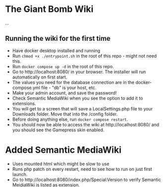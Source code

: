 # The Giant Bomb Wiki

...

## Running the wiki for the first time

- Have docker desktop installed and running
- Run `chmod +x ./entrypoint.sh` in the root of this repo - might not need this.
- Run `docker compose up -d` in the root of this repo.
- Go to http://localhost:8080/ in your browser. The installer will run automatically on first start.
- The values you need for the database connection are in the docker-compose.yml file - "db" is your host, etc.
- Make your admin account, and save the password!
- Check Semantic MediaWiki when you see the option to add it to extensions.
- You will get to a screen that will save a LocalSettings.php file to your Downloads folder. Move that into the /config folder.
- Before doing anything else, run `docker compose restart`.
- You should now be able to access the wiki at http://localhost:8080/ and you should see the Gamepress skin enabled.

# Added Semantic MediaWiki
- Uses mounted html which might be slow to use
- Runs php patch on every restart, need to see how to run on just first launch.
- Go to http://localhost:8080/index.php/Special:Version to verify Semantic MeidiaWiki is listed as extension.
